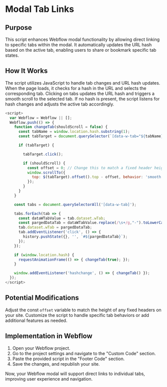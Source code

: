 # Modal Tab Links
## Purpose
This script enhances Webflow modal functionality by allowing direct linking to specific tabs within the modal. It automatically updates the URL hash based on the active tab, enabling users to share or bookmark specific tab states.

## How It Works
The script utilizes JavaScript to handle tab changes and URL hash updates. When the page loads, it checks for a hash in the URL and selects the corresponding tab. Clicking on tabs updates the URL hash and triggers a smooth scroll to the selected tab. If no hash is present, the script listens for hash changes and adjusts the active tab accordingly.

```javascript
<script>
  var Webflow = Webflow || [];
  Webflow.push(() => {
    function changeTab(shouldScroll = false) {
      const tabName = window.location.hash.substring(1);
      const tabTarget = document.querySelector(`[data-w-tab="${tabName}"]`);

      if (tabTarget) {

        tabTarget.click();

        if (shouldScroll) {
          const offset = 0; // Change this to match a fixed header height
          window.scrollTo({
            top: $(tabTarget).offset().top - offset, behavior: 'smooth'
          });
        }
      }
    }

    const tabs = document.querySelectorAll('[data-w-tab]');

    tabs.forEach(tab => {
      const dataWTabValue = tab.dataset.wTab;
      const pargedDataTab = dataWTabValue.replace(/\s+/g,"-").toLowerCase();
      tab.dataset.wTab = pargedDataTab;
      tab.addEventListener('click', () => {
        history.pushState({}, '', `#${pargedDataTab}`);
      });
    });

  	if (window.location.hash) {
      requestAnimationFrame(() => { changeTab(true); });
    }

    window.addEventListener('hashchange', () => { changeTab() });
  });
</script>
```

## Potential Modifications
Adjust the const `offset` variable to match the height of any fixed headers on your site.
Customize the script to handle specific tab behaviors or add additional features as needed.

## Implementation in Webflow

1. Open your Webflow project.
2. Go to the project settings and navigate to the "Custom Code" section.
3. Paste the provided script in the "Footer Code" section.
4. Save the changes, and republish your site.

Now, your Webflow modal will support direct links to individual tabs, improving user experience and navigation.
